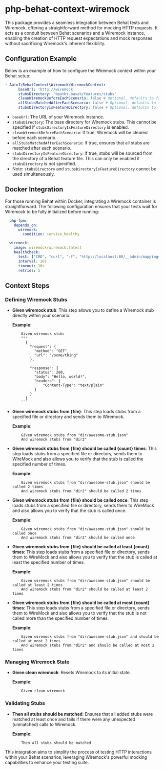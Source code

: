 # php-behat-context-wiremock

This package provides a seamless integration between Behat tests and Wiremock, offering a straightforward method for mocking HTTP requests. It acts as a conduit between Behat scenarios and a Wiremock instance, enabling the creation of HTTP request expectations and mock responses without sacrificing Wiremock's inherent flexibility.

## Configuration Example

Below is an example of how to configure the Wiremock context within your Behat setup:

```yaml
- Auto1\BehatContext\Wiremock\WiremockContext:
      baseUrl: 'http://wiremock'
      stubsDirectory: '%paths.base%/features/stubs'
      cleanWiremockBeforeEachScenario: false # Optional, defaults to false
      allStubsMatchedAfterEachScenario: false # Optional, defaults to false
      stubsDirectoryIsFeatureDirectory: false # Optional, defaults to false
```

- `baseUrl`: The URL of your Wiremock instance.
- `stubsDirectory`: The base directory for Wiremock stubs. This cannot be specified if `stubsDirectoryIsFeatureDirectory` is enabled.
- `cleanWiremockBeforeEachScenario`: If true, Wiremock will be cleared before each scenario.
- `allStubsMatchedAfterEachScenario`: If true, ensures that all stubs are matched after each scenario.
- `stubsDirectoryIsFeatureDirectory`: If true, stubs will be sourced from the directory of a Behat feature file. This can only be enabled if `stubsDirectory` is not specified.
- Note: `stubsDirectory` and `stubsDirectoryIsFeatureDirectory` cannot be used simultaneously.

## Docker Integration

For those running Behat within Docker, integrating a Wiremock container is straightforward. The following configuration ensures that your tests wait for Wiremock to be fully initialized before running:

```yaml
  php-fpm:
    depends_on:
      wiremock:
        condition: service_healthy

  wiremock:
    image: wiremock/wiremock:latest
    healthcheck:
      test: ["CMD", "curl", "-f", "http://localhost:80/__admin/mappings"]
      interval: 10s
      timeout: 10s
      retries: 5
```

## Context Steps

### Defining Wiremock Stubs

- **Given wiremock stub**: This step allows you to define a Wiremock stub directly within your scenario.

  **Example**:
    ```gherkin
        Given wiremock stub:
        """
          {
            "request": {
              "method": "GET",
              "url": "/some/thing"
            },

            "response": {
              "status": 200,
              "body": "Hello, world!",
              "headers": {
                  "Content-Type": "text/plain"
              }
            }
          }
        ```

- **Given wiremock stubs from {file}**: This step loads stubs from a specified file or directory and sends them to Wiremock.

  **Example**:
    ```gherkin
        Given wiremock stubs from "dir/awesome-stub.json"
        And wiremock stubs from "dir2"
    ```

- **Given wiremock stubs from {file} should be called {count} times**: This step loads stubs from a specified file or directory, sends them to WireMock and also allows you to verify that the stub is called the specified number of times.

  **Example**:
    ```gherkin
        Given wiremock stubs from "dir/awesome-stub.json" should be called 2 times
        And wiremock stubs from "dir2" should be called 2 times
    ```

- **Given wiremock stubs from {file} should be called once**: This step loads stubs from a specified file or directory, sends them to WireMock and also allows you to verify that the stub is called once.

  **Example**:
    ```gherkin
        Given wiremock stubs from "dir/awesome-stub.json" should be called once
        And wiremock stubs from "dir2" should be called once
    ```

- **Given wiremock stubs from {file} should be called at least {count} times**: This step loads stubs from a specified file or directory, sends them to WireMock and also allows you to verify that the stub is called at least the specified number of times.

  **Example**:
    ```gherkin
        Given wiremock stubs from "dir/awesome-stub.json" should be called at least 2 times
        And wiremock stubs from "dir2" should be called at least 2 times
    ```
- **Given wiremock stubs from {file} should be called at most {count} times**: This step loads stubs from a specified file or directory, sends them to WireMock and also allows you to verify that the stub is not called more than the specified number of times.

  **Example**:
    ```gherkin
        Given wiremock stubs from "dir/awesome-stub.json" and should be called at most 2 times
        And wiremock stubs from "dir2" and should be called at most 2 times
    ```

### Managing Wiremock State

- **Given clean wiremock**: Resets Wiremock to its initial state.

  **Example**:
    ```gherkin
        Given clean wiremock
    ```

### Validating Stubs

- **Then all stubs should be matched**: Ensures that all added stubs were matched at least once and fails if there were any unexpected (unmatched) calls to Wiremock.

  **Example**:
    ```gherkin
        Then all stubs should be matched
    ```

This integration aims to simplify the process of testing HTTP interactions within your Behat scenarios, leveraging Wiremock's powerful mocking capabilities to enhance your testing suite.
